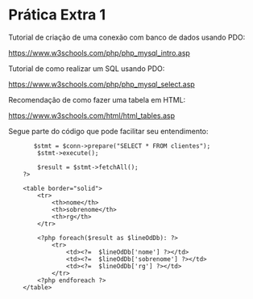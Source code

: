 # Prática Extra 1

Tutorial de criação de uma conexão com banco de dados usando PDO:

https://www.w3schools.com/php/php_mysql_intro.asp



Tutorial de como realizar um SQL usando PDO: 

https://www.w3schools.com/php/php_mysql_select.asp



Recomendação de como fazer uma tabela em HTML: 

https://www.w3schools.com/html/html_tables.asp




Segue parte do código que pode facilitar seu entendimento: 


```
       $stmt = $conn->prepare("SELECT * FROM clientes");
        $stmt->execute();

        $result = $stmt->fetchAll();
    ?>

    <table border="solid">
        <tr>
            <th>nome</th>
            <th>sobrenome</th>
            <th>rg</th>
        </tr>

        <?php foreach($result as $lineOdDb): ?>
            <tr>
                <td><?=  $lineOdDb['nome'] ?></td>
                <td><?=  $lineOdDb['sobrenome'] ?></td>
                <td><?=  $lineOdDb['rg'] ?></td>
            </tr>
        <?php endforeach ?>
    </table>
```


